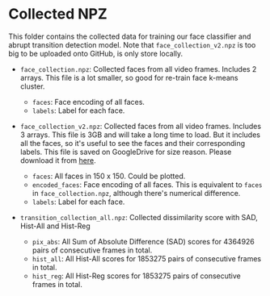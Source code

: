 # Collected NPZ

This folder contains the collected data for training our face classifier and
abrupt transition detection model. Note that `face_collection_v2.npz` is too big
to be uploaded onto GitHub, is only store locally.

- `face_collection.npz`: Collected faces from all video frames. Includes 2
  arrays. This file is a lot smaller, so good for re-train face k-means cluster.
    * `faces`: Face encoding of all faces.
    * `labels`: Label for each face.

- `face_collection_v2.npz`: Collected faces from all video frames. Includes 3
  arrays. This file is 3GB and will take a long time to load. But it includes
  all the faces, so it's useful to see the faces and their corresponding labels.
  This file is saved on GoogleDrive for size reason. Please download it from
  [here](https://drive.google.com/file/d/1ft6-4_uZ5SNS_KJSKahxO2zhy-v34yx6/view?usp=sharing).
    * `faces`: All faces in 150 x 150. Could be plotted.
    * `encoded_faces`: Face encoding of all faces. This is equivalent to `faces`
      in `face_collection.npz`, although there's numerical difference.
    * `labels`: Label for each face.

- `transition_collection_all.npz`: Collected dissimilarity score with SAD,
  Hist-All and Hist-Reg
    * `pix_abs`: All Sum of Absolute Difference (SAD) scores for 4364926 pairs
      of consecutive frames in total.
    * `hist_all`: All Hist-All scores for 1853275 pairs of consecutive frames in
      total.
    * `hist_reg`: All Hist-Reg scores for 1853275 pairs of consecutive frames in
      total.
